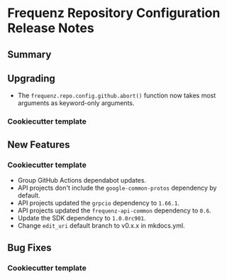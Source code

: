 # Frequenz Repository Configuration Release Notes

## Summary

<!-- Here goes a general summary of what this release is about -->

## Upgrading

- The `frequenz.repo.config.github.abort()` function now takes most arguments as keyword-only arguments.

### Cookiecutter template

<!-- Here upgrade steps for cookiecutter specifically -->

## New Features

<!-- Here goes the main new features and examples or instructions on how to use them -->

### Cookiecutter template

* Group GitHub Actions dependabot updates.
* API projects don't include the `google-common-protos` dependency by default.
* API projects updated the `grpcio` dependency to `1.66.1`.
* API projects updated the `frequenz-api-common` dependency to `0.6`.
* Update the SDK dependency to `1.0.0rc901`.
* Change `edit_uri` default branch to v0.x.x in mkdocs.yml.

## Bug Fixes

<!-- Here goes notable bug fixes that are worth a special mention or explanation -->

### Cookiecutter template

<!-- Here bug fixes for cookiecutter specifically -->
